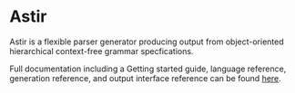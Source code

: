 # Astir
Astir is a flexible parser generator producing output from object-oriented hierarchical context-free grammar specfications.

Full documentation including a Getting started guide, language reference, generation reference, and output interface reference can be found [here](http://astir.dev).